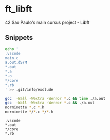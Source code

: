 # ft_libft

42 Sao Paulo's main cursus project - Libft

## Snippets

```bash
echo '
.vscode
main.c
a.out.dSYM
*.out
*.a
*.o
*/core
*.rb
' >> .git/info/exclude

gcc  -Wall -Wextra -Werror *.c && time ./a.out
gcc  -Wall -Wextra -Werror *.c && ./a.out
norminette *.c *.h
norminette */*.c */*.h
```

```gitignore
.vscode
*.out
*/core
*.rb
```
